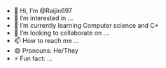 - 👋 Hi, I’m @Raijin697
- 👀 I’m interested in ...
- 🌱 I’m currently learning Computer science and C+
- 💞️ I’m looking to collaborate on ...
- 📫 How to reach me ...
- 😄 Pronouns: He/They 
- ⚡ Fun fact: ...

<!---
Raijin697/Raijin697 is a ✨ special ✨ repository because its `README.md` (this file) appears on your GitHub profile.
You can click the Preview link to take a look at your changes.
--->
